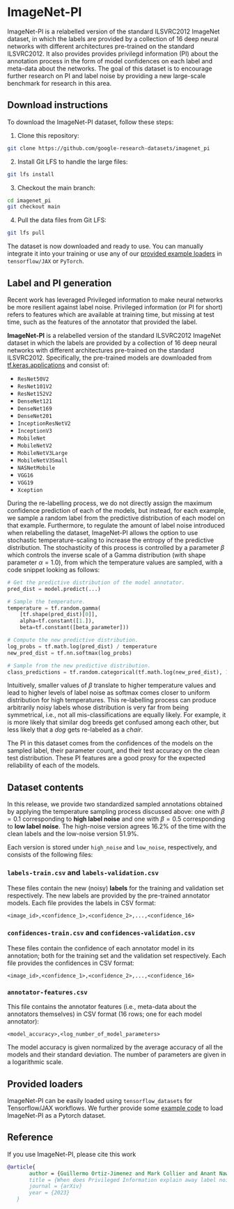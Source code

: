 # ImageNet-PI

ImageNet-PI is a relabelled version of the standard ILSVRC2012 ImageNet dataset, in which the labels are provided by a collection of 16 deep neural networks with different architectures pre-trained on the standard ILSVRC2012. It also provides provides privilegd information (PI) about the annotation process in the form of model confidences on each label and meta-data about the networks. The goal of this dataset is to encourage further research on PI and label noise by providing a new large-scale benchmark for research in this area.

## Download instructions

To download the ImageNet-PI dataset, follow these steps:

1. Clone this repository:

```bash
git clone https://github.com/google-research-datasets/imagenet_pi
```

2. Install Git LFS to handle the large files:

```bash
git lfs install
```

3. Checkout the main branch:

```bash
cd imagenet_pi
git checkout main
```

4. Pull the data files from Git LFS:

```bash
git lfs pull
```

The dataset is now downloaded and ready to use. You can manually integrate it into your training or use any of our [provided example loaders](#provided-loaders) in `tensorflow/JAX` or `PyTorch`.

## Label and PI generation

Recent work has leveraged Privileged information to make neural networks be more resilient against label noise. Privileged information (or PI for short) refers to features which are available at training time, but missing at test time, such as the features of the annotator that provided the label.

**ImageNet-PI** is a relabelled version of the standard ILSVRC2012 ImageNet dataset in which the labels are provided by a collection of 16 deep neural networks with different architectures pre-trained on the standard ILSVRC2012. Specifically, the pre-trained models are downloaded from [tf.keras.applications](https://www.tensorflow.org/api_docs/python/tf/keras/applications) and consist of:
- `ResNet50V2`
- `ResNet101V2`
- `ResNet152V2`
- `DenseNet121`
- `DenseNet169`
- `DenseNet201`
- `InceptionResNetV2`
- `InceptionV3`
- `MobileNet`
- `MobileNetV2`
- `MobileNetV3Large`
- `MobileNetV3Small`
- `NASNetMobile`
- `VGG16`
- `VGG19`
- `Xception`

During the re-labelling process, we do not directly assign the maximum confidence prediction of each of the models, but instead, for each example, we sample a random label from the predictive distribution of each model on that example. Furthermore, to regulate the amount of label noise introduced when relabelling the dataset, ImageNet-PI allows the option to use  stochastic temperature-scaling to increase the entropy of the predictive distribution. The stochasticity of this process is controlled by a parameter $\beta$ which controls the inverse scale of a Gamma distribution (with shape parameter $\alpha=1.0$), from which the temperature values are sampled, with a code snippet looking as follows:

```python
# Get the predictive distribution of the model annotator.
pred_dist = model.predict(...)

# Sample the temperature.
temperature = tf.random.gamma(
    [tf.shape(pred_dist)[0]],
    alpha=tf.constant([1.]),
    beta=tf.constant([beta_parameter]))

# Compute the new predictive distribution.
log_probs = tf.math.log(pred_dist) / temperature
new_pred_dist = tf.nn.softmax(log_probs)

# Sample from the new predictive distribution.
class_predictions = tf.random.categorical(tf.math.log(new_pred_dist), 1)[:,0]
```

Intuitively, smaller values of $\beta$ translate to higher temperature values and lead to higher levels of label noise as softmax comes closer to uniform distribution for high temperatures. This re-labelling process can produce arbitrarily noisy labels whose distribution is very far from being symmetrical, i.e., not all mis-classifications are equally likely. For example, it is more likely that similar dog breeds get confused among each other, but less likely that a *dog* gets re-labeled as a *chair*.

The PI in this dataset comes from the confidences of the models on the sampled label, their parameter count, and their test accuracy on the clean test distribution. These PI features are a good proxy for the expected reliability of each of the models.

## Dataset contents

In this release, we provide two standardized sampled annotations obtained by applying the temperature sampling process discussed above: one with $\beta=0.1$ corresponding to **high label noise** and one with $\beta=0.5$ corresponding to **low label noise**. The high-noise version agrees $16.2\%$ of the time with the clean labels and the low-noise version $51.9\%$.

Each version is stored under `high_noise` and `low_noise`, respectively, and consists of the following files:

### `labels-train.csv` and `labels-validation.csv`

These files contain the new (noisy) __labels__ for the training and validation set respectively. The new labels are provided by the pre-trained annotator models. Each file provides the labels in CSV format:

    <image_id>,<confidence_1>,<confidence_2>,...,<confidence_16>

### `confidences-train.csv` and `confidences-validation.csv`

These files contain the confidence of each annotator model in its annotation; both for the training set and the validation set respectively. Each file provides the confidences in CSV format:

    <image_id>,<confidence_1>,<confidence_2>,...,<confidence_16>

### ``annotator-features.csv``
This file contains the annotator features (i.e., meta-data about the annotators themselves) in CSV format (16 rows; one for each model annotator):

    <model_accuracy>,<log_number_of_model_parameters>

The model accuracy is given normalized by the average accuracy of all the models and their standard deviation. The number of parameters are given in a logarithmic scale.

## Provided loaders

ImageNet-PI can be easily loaded using `tensorflow_datasets` for Tensorflow/JAX workflows. We further provide some [example code](./imagenet_pi_torch.py) to load ImageNet-PI as a Pytorch dataset.

## Reference

 If you use ImageNet-PI, please cite this work

 ```bibtex
@article{
        author = {Guillermo Ortiz-Jimenez and Mark Collier and Anant Nawalgaria and Alexander D'Amour and Jesse Berent and Rodolphe Jenatton and Effrosyni Kokiopoulou},
        title = {When does Privileged Information explain away label noise?}
        journal = {arXiv}
        year = {2023}
    }
 ```
